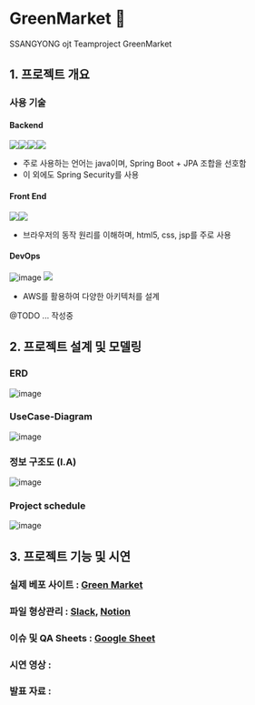 # GreenMarket 🌿
SSANGYONG ojt Teamproject GreenMarket 

## 1. 프로젝트 개요


### 사용 기술
#### Backend
<img src="https://img.icons8.com/color/48/000000/java-coffee-cup-logo.png"><img src="https://img.icons8.com/color/48/000000/spring-logo.png"><img src="https://img.icons8.com/windows/32/000000/node-js.png"><img src="https://img.icons8.com/color/48/000000/oracle-logo.png">

+ 주로 사용하는 언어는 java이며, Spring Boot + JPA 조합을 선호함
+ 이 외에도 Spring Security를 사용

#### Front End
<img src="https://img.icons8.com/color/48/000000/html-5.png"><img src="https://img.icons8.com/color/48/000000/css3.png">

+ 브라우저의 동작 원리를 이해하며, html5, css, jsp를 주로 사용

#### DevOps
![image](https://user-images.githubusercontent.com/49936027/142104398-7445d958-312e-45cb-82a1-c3ed63e910f3.png)
<img src="https://img.icons8.com/color/48/000000/amazon-web-services.png"/>

+ AWS를 활용하여 다양한 아키텍처를 설계


@TODO ... 작성중

## 2. 프로젝트 설계 및 모델링 

### ERD 
![image](https://user-images.githubusercontent.com/49936027/142147267-f9754dfa-a126-4ed7-8bfe-3db53fb61df1.png)


### UseCase-Diagram
![image](https://user-images.githubusercontent.com/49936027/142147878-86a27b92-b532-48f2-a59a-20dca967a453.png)


### 정보 구조도 (I.A)
![image](https://user-images.githubusercontent.com/49936027/142147312-84544422-2ba7-4209-8d0d-e9d3e9698f96.png)


### Project schedule
![image](https://user-images.githubusercontent.com/49936027/142147605-c55e00a1-3eca-45c7-92a5-4610879b051a.png)



## 3. 프로젝트 기능 및 시연
### 실제 베포 사이트 : [Green Market](http://3.37.119.119:8888/) 
### 파일 형상관리 : [Slack](https://w1636686392-4sg608206.slack.com/ssb/redirect), [Notion](https://www.notion.so/Green-Market-8562d6a29a77448eb50a30eddc6750ba)
### 이슈 및 QA Sheets : [Google Sheet](https://docs.google.com/spreadsheets/d/1vZC6iFc5GuNYroBcgPnYUUgcM67Wuj9-gnhB4QinWWI/edit#gid=0) 
### 
### 시연 영상 : 
### 발표 자료 : 
